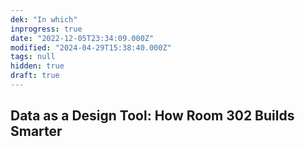 ```yaml
---
dek: "In which"
inprogress: true
date: "2022-12-05T23:34:09.000Z"
modified: "2024-04-29T15:38:40.000Z"
tags: null
hidden: true
draft: true
---
```

## Data as a Design Tool: How Room 302 Builds Smarter
